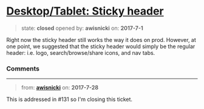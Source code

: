 # [Desktop/Tablet: Sticky header](https://github.com/livingstoneonline/livingstoneonline/issues/181)

> state: **closed** opened by: **awisnicki** on: **2017-7-1**

Right now the sticky header still works the way it does on prod. However, at one point, we suggested that the sticky header would simply be the regular header: i.e. logo, search/browse/share icons, and nav tabs.

### Comments

---
> from: [**awisnicki**](https://github.com/livingstoneonline/livingstoneonline/issues/181#issuecomment-318797242) on: **2017-7-28**

This is addressed in #131 so I&#x27;m closing this ticket.

